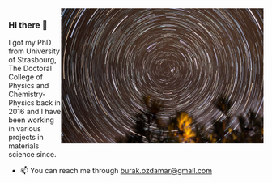 <img align="right" src="https://github.com/burakozdamar/burakozdamar/blob/main/polaris_ozdamar_2018.jpg" alt="The photo of the north star I've taken" width=400px />

### Hi there 👋
I got my PhD from University of Strasbourg, The Doctoral College of Physics and Chemistry-Physics back in 2016 and I have been working in various projects in materials science since. 

- 📫 You can reach me through burak.ozdamar@gmail.com

<!--
**burakozdamar/burakozdamar** is a ✨ _special_ ✨ repository because its `README.md` (this file) appears on your GitHub profile.

Here are some ideas to get you started:

- 🔭 I’m currently working on ...
- 🌱 I’m currently learning ...
- 👯 I’m looking to collaborate on ...
- 🤔 I’m looking for help with ...
- 💬 Ask me about ...
-->
